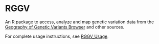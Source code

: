 # RGGV

An R package to access, analyze and map genetic variation data from the [Geography of Genetic Variants Browser](http://popgen.uchicago.edu/ggv) and other sources. 

For complete usage instructions, see [RGGV_Usage](http://jnpopgen.org/RGGV/vignettes/RGGV_Usage.html). 

